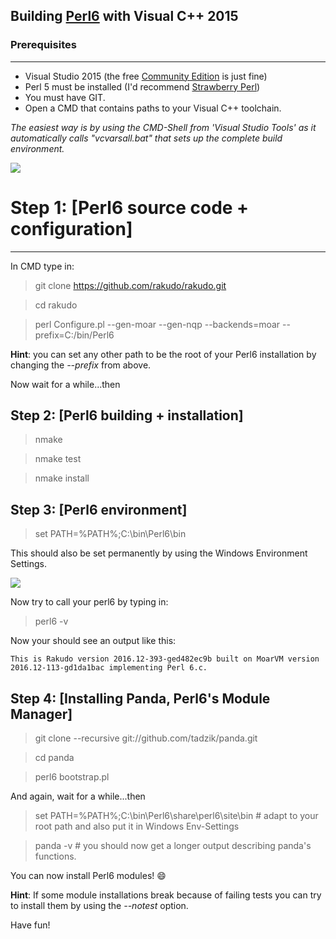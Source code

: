 ## Building [Perl6](https://perl6.org/) with Visual C++ 2015

### Prerequisites
---------------
* Visual Studio 2015 (the free [Community Edition](https://go.microsoft.com/fwlink/?LinkId=691978&clcid=0x409) is just fine)
* Perl 5 must be installed (I'd recommend [Strawberry Perl](http://strawberryperl.com/))
* You must have GIT.
* Open a CMD that contains paths to your Visual C++ toolchain. 

*The easiest way is by using the CMD-Shell from 'Visual Studio Tools' as it automatically calls "vcvarsall.bat" that sets up the complete build environment.*

<img src="https://i.imgsafe.org/10d93ac241.png">

# Step 1: [Perl6 source code + configuration]
----------------------------------------------

In CMD type in:

> git clone https://github.com/rakudo/rakudo.git

> cd rakudo

> perl Configure.pl --gen-moar --gen-nqp --backends=moar --prefix=C:/bin/Perl6

**Hint**: you can set any other path to be the root of your Perl6 installation by changing the *--prefix* from above.

Now wait for a while...then

Step 2: [Perl6 building + installation]
----------------------------------------

> nmake

> nmake test

> nmake install

Step 3: [Perl6 environment]
----------------------------

> set PATH=%PATH%;C:\bin\Perl6\bin    

This should also be set permanently by using the Windows Environment Settings.

<img src="https://i.imgsafe.org/10c51946a8.png">

Now try to call your perl6 by typing in:

> perl6 -v   

Now your should see an output like this:

`This is Rakudo version 2016.12-393-ged482ec9b built on MoarVM version 2016.12-113-gd1da1bac
implementing Perl 6.c.`

Step 4: [Installing Panda, Perl6's Module Manager]
---------------------------------------------------

> git clone --recursive git://github.com/tadzik/panda.git

> cd panda

> perl6 bootstrap.pl 

And again, wait for a while...then

> set PATH=%PATH%;C:\bin\Perl6\share\perl6\site\bin   # adapt to your root path and also put it in Windows Env-Settings

> panda -v  # you should now get a longer output describing panda's functions.

You can now install Perl6 modules! :smile:

**Hint**: If some module installations break because of failing tests you can try to install them by using the *--notest* option.

Have fun!

